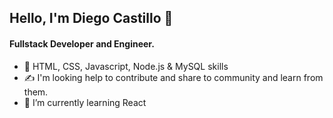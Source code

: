 ## Hello, I'm Diego Castillo 👋

#### Fullstack Developer and Engineer. 

- 🔭 HTML, CSS, Javascript, Node.js & MySQL skills
- ✍️ I'm looking help to contribute and share to community and learn from them.
- 🌱 I’m currently learning React
<!--
**Castilloo/Castilloo** is a ✨ _special_ ✨ repository because its `README.md` (this file) appears on your GitHub profile.

Here are some ideas to get you started:

- 🔭 I’m currently working on ...
- 🌱 I’m currently learning ...
- 👯 I’m looking to collaborate on ...
- 🤔 I’m looking for help with ...
- 💬 Ask me about ...
- 📫 How to reach me: ...
- 😄 Pronouns: ...
- ⚡ Fun fact: ...
-->


